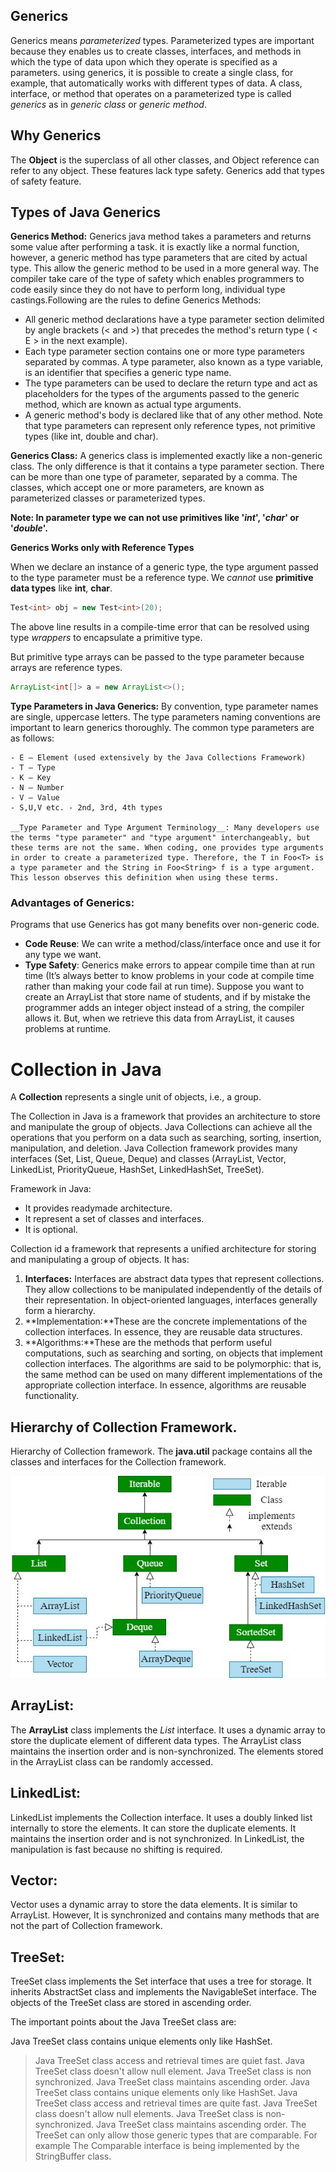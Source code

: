## Generics

Generics means _parameterized_ types. Parameterized types are important because they enables us to create classes, interfaces, and methods in which the type of data upon which they operate is specified as a parameters. using generics, it is possible to create a single class, for example, that automatically works with different types of data. A class, interface, or method that operates on a parameterized type is called _generics_ as in _generic class_ or _generic method_.

## Why Generics

The **Object** is the superclass of all other classes, and Object reference can refer to any object. These features lack type safety. Generics add that types of safety feature.

## Types of Java Generics

**Generics Method:** Generics java method takes a parameters and returns some value after performing a task. it is exactly like a normal function, however, a generic method has type parameters that are cited by actual type. This allow the generic method to be used in a more general way. The compiler take care of the type of safety which enables programmers to code easily since they do not have to perform long, individual type castings.Following are the rules to define Generics Methods:

- All generic method declarations have a type parameter section delimited by angle brackets (< and >) that precedes the method's return type ( < E > in the next example).
- Each type parameter section contains one or more type parameters separated by commas. A type parameter, also known as a type variable, is an identifier that specifies a generic type name.
- The type parameters can be used to declare the return type and act as placeholders for the types of the arguments passed to the generic method, which are known as actual type arguments.
- A generic method's body is declared like that of any other method. Note that type parameters can represent only reference types, not primitive types (like int, double and char).

**Generics Class:** A generics class is implemented exactly like a non-generic class. The only difference is that it contains a type parameter section. There can be more than one type of parameter, separated by a comma. The classes, which accept one or more parameters, are known as parameterized classes or parameterized types.

**Note: In parameter type we can not use primitives like '_int_', '_char_' or '_double_'.**

**Generics Works only with Reference Types**

When we declare an instance of a generic type, the type argument passed to the type parameter must be a reference type. We _cannot_ use **primitive data types** like **int**, **char**.

```java
Test<int> obj = new Test<int>(20);
```

The above line results in a compile-time error that can be resolved using type _wrappers_ to encapsulate a primitive type.

But primitive type arrays can be passed to the type parameter because arrays are reference types.

```java
ArrayList<int[]> a = new ArrayList<>();
```

**Type Parameters in Java Generics:**
By convention, type parameter names are single, uppercase letters. The type parameters naming conventions are important to learn generics thoroughly. The common type parameters are as follows:

```
- E – Element (used extensively by the Java Collections Framework)
- T – Type
- K – Key
- N – Number
- V – Value
- S,U,V etc. - 2nd, 3rd, 4th types

__Type Parameter and Type Argument Terminology__: Many developers use the terms "type parameter" and "type argument" interchangeably, but these terms are not the same. When coding, one provides type arguments in order to create a parameterized type. Therefore, the T in Foo<T> is a type parameter and the String in Foo<String> f is a type argument. This lesson observes this definition when using these terms.
```

### Advantages of Generics:

Programs that use Generics has got many benefits over non-generic code.

- **Code Reuse**: We can write a method/class/interface once and use it for any type we want.
- **Type Safety**: Generics make errors to appear compile time than at run time (It’s always better to know problems in your code at compile time rather than making your code fail at run time). Suppose you want to create an ArrayList that store name of students, and if by mistake the programmer adds an integer object instead of a string, the compiler allows it. But, when we retrieve this data from ArrayList, it causes problems at runtime.

# Collection in Java

A **Collection** represents a single unit of objects, i.e., a group.

The Collection in Java is a framework that provides an architecture to store and manipulate the group of objects. Java Collections can achieve all the operations that you perform on a data such as searching, sorting, insertion, manipulation, and deletion. Java Collection framework provides many interfaces (Set, List, Queue, Deque) and classes (ArrayList, Vector, LinkedList, PriorityQueue, HashSet, LinkedHashSet, TreeSet).

Framework in Java:

- It provides readymade architecture.
- It represent a set of classes and interfaces.
- It is optional.

Collection id a framework that represents a unified architecture for storing and manipulating a group of objects. It has:

1. **Interfaces:**
   Interfaces are abstract data types that represent collections. They allow collections to be manipulated independently of the details of their representation. In object-oriented languages, interfaces generally form a hierarchy.
2. **Implementation:**These are the concrete implementations of the collection interfaces. In essence, they are reusable data structures.
3. **Algorithms:**These are the methods that perform useful computations, such as searching and sorting, on objects that implement collection interfaces. The algorithms are said to be polymorphic: that is, the same method can be used on many different implementations of the appropriate collection interface. In essence, algorithms are reusable functionality.

## Hierarchy of Collection Framework.

Hierarchy of Collection framework. The **java.util** package contains all the classes and interfaces for the Collection framework.

![Collection framworks](/src/Images/collectionframework.jpg " Hierarchy of Collection framework.")

## ArrayList:

The **ArrayList** class implements the _List_ interface. It uses a dynamic array to store the duplicate element of different data types. The ArrayList class maintains the insertion order and is non-synchronized. The elements stored in the ArrayList class can be randomly accessed.

## LinkedList:

LinkedList implements the Collection interface. It uses a doubly linked list internally to store the elements. It can store the duplicate elements. It maintains the insertion order and is not synchronized. In LinkedList, the manipulation is fast because no shifting is required.

## Vector:

Vector uses a dynamic array to store the data elements. It is similar to ArrayList. However, It is synchronized and contains many methods that are not the part of Collection framework.

## TreeSet:

TreeSet class implements the Set interface that uses a tree for storage. It inherits AbstractSet class and implements the NavigableSet interface. The objects of the TreeSet class are stored in ascending order.

The important points about the Java TreeSet class are:

Java TreeSet class contains unique elements only like HashSet.

> Java TreeSet class access and retrieval times are quiet fast.
> Java TreeSet class doesn't allow null element.
> Java TreeSet class is non synchronized.
> Java TreeSet class maintains ascending order.
> Java TreeSet class contains unique elements only like HashSet.
> Java TreeSet class access and retrieval times are quite fast.
> Java TreeSet class doesn't allow null elements.
> Java TreeSet class is non-synchronized.
> Java TreeSet class maintains ascending order.
> The TreeSet can only allow those generic types that are comparable. For example The Comparable interface is being implemented by the StringBuffer class.
